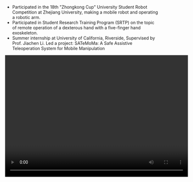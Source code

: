 - Participated in the 18th "Zhongkong Cup" University Student Robot Competition at Zhejiang University, making a mobile robot and operating a robotic arm.
- Participated in Student Research Training Program (SRTP) on the topic of remote operation of a dexterous hand with a five-finger hand exoskeleton.
- Summer internship at University of California, Riverside, Supervised by Prof. Jiachen Li. Led a project: SATeMoMa: A Safe Assistive Teleoperation System for Mobile Manipulation

<video src="allegro.mp4" controls width="600" height="400">
Teleoperation with a five-finger hand exoskeleton
</video>

